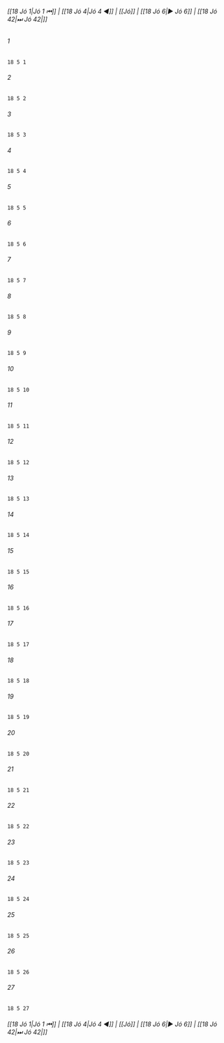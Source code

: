 
###### [[18 Jó 1|Jó 1 ⏮]] | [[18 Jó 4|Jó 4 ◀]] | [[Jó]] | [[18 Jó 6|▶ Jó 6]] | [[18 Jó 42|⏭ Jó 42|]]

###### 1
``` verse
18 5 1 
```
###### 2
``` verse
18 5 2 
```
###### 3
``` verse
18 5 3 
```
###### 4
``` verse
18 5 4 
```
###### 5
``` verse
18 5 5 
```
###### 6
``` verse
18 5 6 
```
###### 7
``` verse
18 5 7 
```
###### 8
``` verse
18 5 8 
```
###### 9
``` verse
18 5 9 
```
###### 10
``` verse
18 5 10 
```
###### 11
``` verse
18 5 11 
```
###### 12
``` verse
18 5 12 
```
###### 13
``` verse
18 5 13 
```
###### 14
``` verse
18 5 14 
```
###### 15
``` verse
18 5 15 
```
###### 16
``` verse
18 5 16 
```
###### 17
``` verse
18 5 17 
```
###### 18
``` verse
18 5 18 
```
###### 19
``` verse
18 5 19 
```
###### 20
``` verse
18 5 20 
```
###### 21
``` verse
18 5 21 
```
###### 22
``` verse
18 5 22 
```
###### 23
``` verse
18 5 23 
```
###### 24
``` verse
18 5 24 
```
###### 25
``` verse
18 5 25 
```
###### 26
``` verse
18 5 26 
```
###### 27
``` verse
18 5 27 
```

###### [[18 Jó 1|Jó 1 ⏮]] | [[18 Jó 4|Jó 4 ◀]] | [[Jó]] | [[18 Jó 6|▶ Jó 6]] | [[18 Jó 42|⏭ Jó 42|]]

